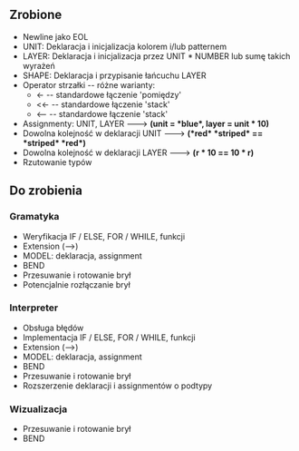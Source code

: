 ## Zrobione

- Newline jako EOL
- UNIT: Deklaracja i inicjalizacja kolorem i/lub patternem
- LAYER: Deklaracja i inicjalizacja przez UNIT \* NUMBER lub sumę takich wyrażeń
- SHAPE: Deklaracja i przypisanie łańcuchu LAYER
- Operator strzałki -- różne warianty:
  - <- -- standardowe łączenie 'pomiędzy'
  - <<- -- standardowe łączenie 'stack'
  - <-- -- standardowe łączenie 'stack'
- Assignmenty: UNIT, LAYER ---> **(unit = \*blue\*, layer = unit \* 10)**
- Dowolna kolejność w deklaracji UNIT ---> **(\*red\* \*striped\* == \*striped\* \*red\*)**
- Dowolna kolejność w deklaracji LAYER ---> **(r \* 10 == 10 \* r)**
- Rzutowanie typów

## Do zrobienia

### Gramatyka

- Weryfikacja IF / ELSE, FOR / WHILE, funkcji
- Extension (-->)
- MODEL: deklaracja, assignment
- BEND
- Przesuwanie i rotowanie brył
- Potencjalnie rozłączanie brył

### Interpreter

- Obsługa błędów
- Implementacja IF / ELSE, FOR / WHILE, funkcji
- Extension (-->)
- MODEL: deklaracja, assignment
- BEND
- Przesuwanie i rotowanie brył
- Rozszerzenie deklaracji i assignmentów o podtypy

### Wizualizacja

- Przesuwanie i rotowanie brył
- BEND
